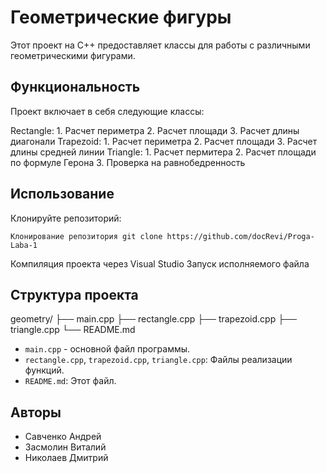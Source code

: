 # Геометрические фигуры

Этот проект на C++ предоставляет классы для работы с различными геометрическими фигурами.

## Функциональность

Проект включает в себя следующие классы:

Rectangle: 
          1. Расчет периметра 
          2. Расчет площади 
          3. Расчет длины диагонали
Trapezoid: 
          1. Расчет периметра
          2. Расчет площади
          3. Расчет длины средней линии
Triangle: 
          1. Расчет пермитера
          2. Расчет площади по формуле Герона
          3. Проверка на равнобедренность 

## Использование

Клонируйте репозиторий:

```
Клонирование репозитория git clone https://github.com/docRevi/Proga-Laba-1
```
Компиляция проекта через Visual Studio 
Запуск исполняемого файла
## Структура проекта

geometry/ ├── main.cpp ├── rectangle.cpp ├── trapezoid.cpp ├── triangle.cpp └── README.md

+ `main.cpp` - основной файл программы.
+ `rectangle.cpp`, `trapezoid.cpp`, `triangle.cpp`: Файлы реализации функций.
+ `README.md`: Этот файл.
## Авторы

+ Савченко Андрей
+ Засмолин Виталий
+ Николаев Дмитрий

